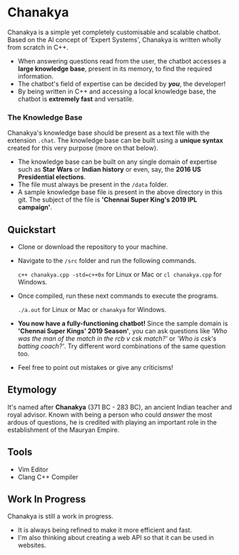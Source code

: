 # Chanakya
Chanakya is a simple yet completely customisable and scalable chatbot. Based on the AI concept of 'Expert Systems', Chanakya is written wholly from scratch in C++. 

  * When answering questions read from the user, the chatbot accesses a **large knowledge base**, present in its memory, to find the required information. 
  * The chatbot's field of expertise can be decided by ***you***, the developer!
  * By being written in C++ and accessing a local knowledge base, the chatbot is **extremely fast** and versatile.

### The Knowledge Base
Chanakya's knowledge base should be present as a text file with the extension ```.chat```. The knowledge base can be built using a **unique syntax** created for this very purpose (more on that below). 

  * The knowledge base can be built on any single domain of expertise such as **Star Wars** or **Indian history** or even, say, the **2016 US Presidential elections**.
  * The file must always be present in the ```/data``` folder.
  * A sample knowledge base file is present in the above directory in this git. The subject of the file is **'Chennai Super King's 2019 IPL campaign'**.

## Quickstart
* Clone or download the repository to your machine.
* Navigate to the ```/src``` folder and run the following commands.

  ```c++ chanakya.cpp -std=c++0x``` for Linux or Mac or ```cl chanakya.cpp``` for Windows.
* Once compiled, run these next commands to execute the programs.

  ```./a.out``` for Linux or Mac or ```chanakya``` for Windows.

* **You now have a fully-functioning chatbot!** Since the sample domain is **'Chennai Super Kings' 2019 Season'**, you can ask questions like *'Who was the man of the match in the rcb v csk match?'* or *'Who is csk's batting coach?'*. Try different word combinations of the same question too.
* Feel free to point out mistakes or give any criticisms!

## Etymology
It's named after **Chanakya** (371 BC - 283 BC), an ancient Indian teacher and royal advisor. Known with being a person who could *answer* the most ardous of questions, he is credited with playing an important role in the establishment of the Mauryan Empire. 

## Tools
* Vim Editor
* Clang C++ Compiler

## Work In Progress
Chanakya is still a work in progress.
* It is always being refined to make it more efficient and fast.
* I'm also thinking about creating a web API so that it can be used in websites. 
